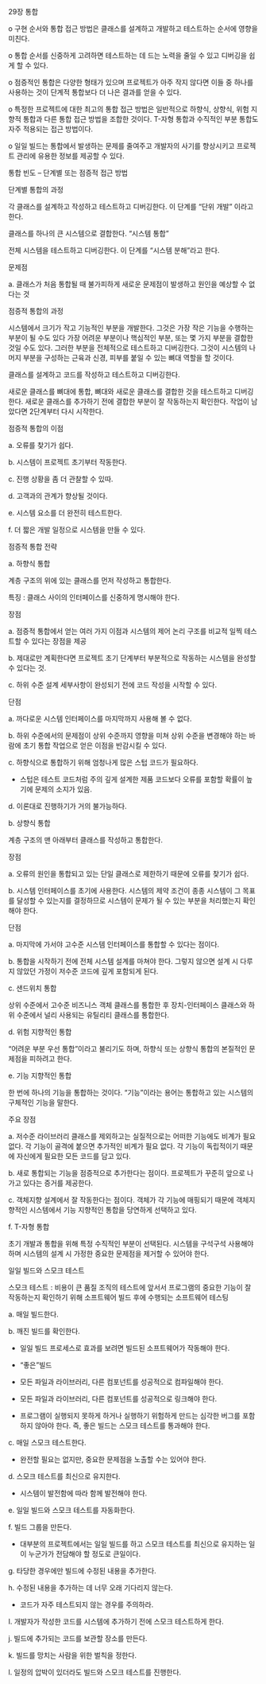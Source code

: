 29장 통합

o 구현 순서와 통합 접근 방법은 클래스를 설계하고 개발하고 테스트하는 순서에 영향을 미친다.

o 통합 순서를 신중하게 고려하면 테스트하는 데 드는 노력을 줄일 수 있고 디버깅을 쉽게 할 수 있다.

o 점증적인 통합은 다양한 형태가 있으며 프로젝트가 아주 작지 않다면 이들 중 하나를 사용하는 것이 단계적 통합보다 더 나은 결과를 얻을 수 있다.

o 특정한 프로젝트에 대한 최고의 통합 접근 방법은 일반적으로 하향식, 상향식, 위험 지향적 통합과 다른 통합 접근 방법을 조합한 것이다. T-자형 통합과 수직적인 부분 통합도 자주 적용되는 접근 방법이다.

o 일일 빌드는 통합에서 발생하는 문제를 줄여주고 개발자의 사기를 향상시키고 프로젝트 관리에 유용한 정보를 제공할 수 있다.

 

통합 빈도 – 단계별 또는 점증적 접근 방법

단계별 통합의 과정

각 클래스를 설계하고 작성하고 테스트하고 디버깅한다. 이 단계를 “단위 개발” 이라고 한다.

클래스를 하나의 큰 시스템으로 결합한다. “시스템 통합”

전체 시스템을 테스트하고 디버깅한다. 이 단계를 “시스템 분해”라고 한다.

문제점

a. 클래스가 처음 통합될 때 불가피하게 새로운 문제점이 발생하고 원인을 예상할 수 없다는 것

 

점증적 통합의 과정

시스템에서 크기가 작고 기능적인 부분을 개발한다. 그것은 가장 작은 기능을 수행하는 부분이 될 수도 있다 가장 어려운 부분이나 핵심적인 부분, 또는 몇 가지 부분을 결합한 것일 수도 있다. 그러한 부분을 전체적으로 테스트하고 디버깅한다. 그것이 시스템의 나머지 부분을 구성하는 근육과 신경, 피부를 붙일 수 있는 뼈대 역할을 할 것이다.

클래스를 설계하고 코드를 작성하고 테스트하고 디버깅한다.

새로운 클래스를 뼈대에 통합, 뼈대와 새로운 클래스를 결합한 것을 테스트하고 디버깅한다. 새로운 클래스를 추가하기 전에 결합한 부분이 잘 작동하는지 확인한다. 작업이 남았다면 2단계부터 다시 시작한다.

점증적 통합의 이점

a. 오류를 찾기가 쉽다.

b. 시스템이 프로젝트 초기부터 작동한다.

c. 진행 상황을 좀 더 관찰할 수 있따.

d. 고객과의 관계가 향상될 것이다.

e. 시스템 요소를 더 완전히 테스트한다.

f. 더 짧은 개발 일정으로 시스템을 만들 수 있다.

 

점증적 통합 전략

a. 하향식 통합

계층 구조의 위에 있는 클래스를 먼저 작성하고 통합한다.

특징 : 클래스 사이의 인터페이스를 신중하게 명시해야 한다.

장점

a. 점증적 통합에서 얻는 여러 가지 이점과 시스템의 제어 논리 구조를 비교적 일찍 테스트할 수 있다는 장점을 제공

b. 제대로만 계획한다면 프로젝트 초기 단계부터 부분적으로 작동하는 시스템을 완성할 수 있다는 것.

c. 하위 수준 설계 세부사항이 완성되기 전에 코드 작성을 시작할 수 있다.

단점

a. 까다로운 시스템 인터페이스를 마지막까지 사용해 볼 수 없다.

b. 하위 수준에서의 문제점이 상위 수준까지 영향을 미쳐 상위 수준을 변경해야 하는 바람에 초기 통합 작업으로 얻은 이점을 반감시킬 수 있다.

c. 하향식으로 통합하기 위해 엄청나게 많은 스텁 코드가 필요하다.

- 스텁은 테스트 코드처럼 주의 깊게 설계한 제품 코드보다 오류를 포함할 확률이 높기에 문제의 소지가 있음.

d. 이론대로 진행하기가 거의 불가능하다.

 

b. 상향식 통합

계층 구조의 맨 아래부터 클래스를 작성하고 통합한다.

장점

a. 오류의 원인을 통합되고 있는 단일 클래스로 제한하기 때문에 오류를 찾기가 쉽다.

b. 시스템 인터페이스를 초기에 사용한다. 시스템의 제약 조건이 종종 시스템이 그 목표를 달성할 수 있는지를 결정하므로 시스템이 문제가 될 수 있는 부분을 처리했는지 확인해야 한다.

단점

a. 마지막에 가서야 고수준 시스템 인터페이스를 통합할 수 있다는 점이다.

b. 통합을 시작하기 전에 전체 시스템 설계를 마쳐야 한다. 그렇지 않으면 설계 시 다루지 않았던 가정이 저수준 코드에 깊게 포함되게 된다.

 

c. 샌드위치 통합

상위 수준에서 고수준 비즈니스 객체 클래스를 통합한 후 장치-인터페이스 클래스와 하위 수준에서 널리 사용되는 유틸리티 클래스를 통합한다.

 

d. 위험 지향적인 통합

“어려운 부분 우선 통합”이라고 불리기도 하며, 하향식 또는 상향식 통합의 본질적인 문제점을 피하려고 한다.

 

e. 기능 지향적인 통합

한 번에 하나의 기능을 통합하는 것이다. “기능”이라는 용어는 통합하고 있는 시스템의 구체적인 기능을 말한다.

주요 장점

a. 저수준 라이브러리 클래스를 제외하고는 실질적으로는 어떠한 기능에도 비계가 필요 없다. 각 기능이 골격에 붙으면 추가적인 비계가 필요 없다. 각 기능이 독립적이기 때문에 자신에게 필요한 모든 코드를 담고 있다.

b. 새로 통합되는 기능을 점증적으로 추가한다는 점이다. 프로젝트가 꾸준히 앞으로 나가고 있다는 증거를 제공한다.

c. 객체지향 설계에서 잘 작동한다는 점이다. 객체가 각 기능에 매핑되기 때문에 객체지향적인 시스템에서 기능 지향적인 통합을 당연하게 선택하고 있다.

 

f. T-자형 통합

초기 개발과 통합을 위해 특정 수직적인 부분이 선택된다. 시스템을 구석구석 사용해야 하며 시스템의 설계 시 가정한 중요한 문제점을 제거할 수 있어야 한다.

 

일일 빌드와 스모크 테스트

스모크 테스트 : 비용이 큰 품질 조직의 테스트에 앞서서 프로그램의 중요한 기능이 잘 작동하는지 확인하기 위해 소프트웨어 빌드 후에 수행되는 소프트웨어 테스팅

a. 매일 빌드한다.

b. 깨진 빌드를 확인한다.

- 일일 빌드 프로세스로 효과를 보려면 빌드된 소프트웨어가 작동해야 한다.

- “좋은”빌드

- 모든 파일과 라이브러리, 다른 컴포넌트를 성공적으로 컴파일해야 한다.

- 모든 파일과 라이브러리, 다른 컴포넌트를 성공적으로 링크해야 한다.

- 프로그램이 실행되지 못하게 하거나 실행하기 위험하게 만드는 심각한 버그를 포함하지 않아야 한다. 즉, 좋은 빌드는 스모크 테스트를 통과해야 한다.

c. 매일 스모크 테스트한다.

- 완전할 필요는 없지만, 중요한 문제점을 노출할 수는 있어야 한다.

d. 스모크 테스트를 최신으로 유지한다.

- 시스템이 발전함에 따라 함께 발전해야 한다.

e. 일일 빌드와 스모크 테스트를 자동화한다.

f. 빌드 그룹을 만든다.

- 대부분의 프로젝트에서는 일일 빌드를 하고 스모크 테스트를 최신으로 유지하는 일이 누군가가 전담해야 할 정도로 큰일이다.

g. 타당한 경우에만 빌드에 수정된 내용을 추가한다.

h. 수정된 내용을 추가하는 데 너무 오래 기다리지 않는다.

- 코드가 자주 테스트되지 않는 경우를 주의하라.

I. 개발자가 작성한 코드를 시스템에 추가하기 전에 스모크 테스트하게 한다.

j. 빌드에 추가되는 코드를 보관할 장소를 만든다.

k. 빌드를 망치는 사람을 위한 벌칙을 정한다.

l. 일정의 압박이 있더라도 빌드와 스모크 테스트를 진행한다.